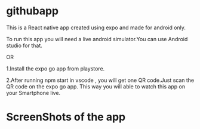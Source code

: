 # githubapp

This is a React native app created using expo and made for android only.

To run this app you will need a live android simulator.You can use Android studio for that.

OR 

1.Install the expo go app from playstore.

2.After running npm start in vscode , you will get one QR code.Just scan the QR code on the expo go app.
This way you will able to watch this app on your Smartphone live.


# ScreenShots of the app

